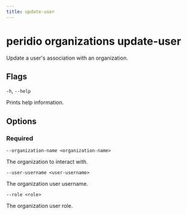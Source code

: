 ```yaml
---
title: update-user
---
```


# peridio organizations update-user

Update a user's association with an organization.

## Flags

`-h`, `--help`

Prints help information.

## Options

### Required

`--organization-name <organization-name>`

The organization to interact with.

`--user-username <user-username>`

The organization user username.

`--role <role>`

The organization user role.
